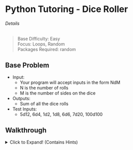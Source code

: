 # Python Tutoring - Dice Roller

###### Details

> Base Difficulty: Easy </br>
> Focus: Loops, Random </br>
> Packages Required: random </br>

Base Problem
------
- Input:
    - Your program will accept inputs in the form NdM
    - N is the number of rolls
    - M is the number of sides on the dice
- Outputs:
    - Sum of all the dice rolls
- Test Inputs:
    - 5d12, 6d4, 1d2, 1d8, 6d6, 7d20, 100d100

Walkthrough
------
<Details>
  <summary>Click to Expand! (Contains Hints)</summary> </br>
  <!-- <section> -->

  ##### 1. Get user input using the input() function
  <ul>
  <li> It takes a string as inputs (usually a prompt for the user to type something in) </li>
  <li> <details><summary>Example:</summary>

  ```python
  user_in = input("Please input a roll in the form NdM:\t")
  ```
  </details> </li>
  </ul>

  ***

  ##### 2. Make a variable to keep track of the sum of our rolls
  <ul>
  <li> An integer </li>
  <li> <details><summary>Example:</summary>

  ```python
  roll_sum = 0
  ```
  </details> </li>
  </ul>

  ***

  ##### 3. Split our string into a list of just the two numbers
  <ul>
  <li> This will take a string like "6d4" and return a list like ["6", "4"]. </li>
  <li> It uses the "d" we typed in for 6d4 as the delimeter, which is something that is used to divide the text </li>
  <li> <details><summary>Example:</summary>

  ```python
  str_n = user_in.split("d")
  ```
  </details> </li>
  </ul>

  ***

  ##### 4. Turning our list of strings into a list of integers
  <ul>
  <li> Run through all numbers (currently strings) in the list and convert them to integers </li>
  <li> <details><summary>Example:</summary>

  ```python
  nums = [int(n) for n in str_n]
  ```
  </details> </li>
  </ul>

  ***

  ##### 5. Make a for loop repeating N times, used to re-roll our dice
  <ul>
  <li> N being the first number in NdM </li>
  <li> N is also stored in nums[0] </li>
  <li> <details><summary>Example:</summary>

  ```python
  for i in range(nums[0]):
  ```
  </details> </li>
  </ul>

  ***

  ##### 6. "Roll" a random number from 1 to M and add it to the sum of the rolls
  <ul>
  <li> Usage of randint(a, b): "Return a random integer N such that a <= N <= b" </li>
  <li> <details><summary>Example:</summary>

  ```python
  roll_sum += randint(1, nums[1])
  ```
  </details> </li>
  </ul>

  ***

  ##### 7. Finally, print out the sum of the rolls
  <ul>
  <li> <details><summary>Example:</summary>

  ```python
  print('The sum of your rolls is %s!\n' % roll_sum)
  ```
  </details> </li>
  </ul>
  <!-- </section> -->
</details>

<!-- Extended Problem
------ -->
